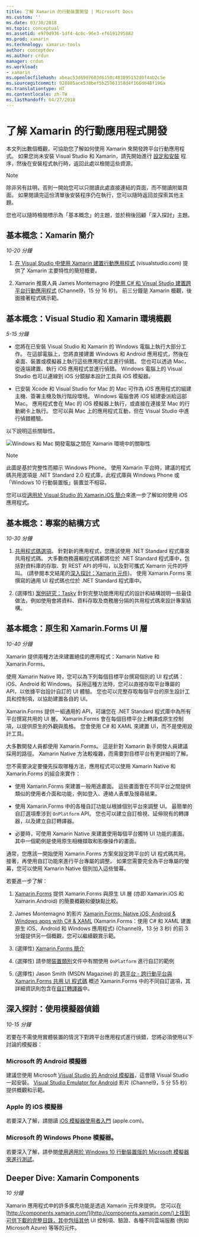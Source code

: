 ```yaml
---
title: 了解 Xamarin 的行動裝置開發 | Microsoft Docs
ms.custom: ''
ms.date: 03/30/2018
ms.topic: conceptual
ms.assetid: e970d936-1df4-4c0c-96e3-ef6191295882
ms.prod: xamarin
ms.technology: xamarin-tools
author: conceptdev
ms.author: crdun
manager: crdun
ms.workload:
- xamarin
ms.openlocfilehash: abeac53d6907603d6158c483095152d0f4ab2c5e
ms.sourcegitcommit: 928885ace538bef5b25961358d4f166d648f196a
ms.translationtype: HT
ms.contentlocale: zh-TW
ms.lasthandoff: 04/27/2018
---
```

# <a name="learn-about-mobile-development-with-xamarin"></a>了解 Xamarin 的行動應用程式開發

本文列出數個概觀，可協助您了解如何使用 Xamarin 來開發跨平台行動應用程式。 如果您尚未安裝 Visual Studio 和 Xamarin，請先開始進行 [設定和安裝](../cross-platform/setup-and-install.md) 程序，然後在安裝程式執行時，返回此處以檢閱這些資源。  
  
> [!NOTE]
> 除非另有註明，否則一開始您可以只閱讀此處直接連結的頁面，而不閱讀附屬頁面。 如果閱讀完這份清單後安裝程序仍在執行，您可以隨時返回並探索其他主題。  
>   
> 您也可以隨時檢閱標示為「基本概念」的主題，並於稍後回顧「深入探討」主題。  
  
## <a name="essentials-introduction-to-xamarin"></a>基本概念：Xamarin 簡介  

*10-20 分鐘*  
  
1.  [在 Visual Studio 中使用 Xamarin 建置行動應用程式](https://www.visualstudio.com/xamarin/) (visualstudio.com) 提供了 Xamarin 主要特性的簡短概要。  
  
2.  Xamarin 推廣人員 James Montemagno 的[使用 C# 和 Visual Studio 建置跨平台行動應用程式](https://channel9.msdn.com/Events/Visual-Studio/Visual-Studio-2015-Final-Release-Event/Building-cross-platform-mobile-apps-using-C-and-Visual-Studio-2015) (Channel9，15 分 16 秒)。 前三分鐘是 Xamarin 概觀，後面接著程式碼示範。  
  
## <a name="essentials-overview-of-the-visual-studio-and-xamarin-environment"></a>基本概念：Visual Studio 和 Xamarin 環境概觀  

*5-15 分鐘*  
  
-   您將在已安裝 Visual Studio 和 Xamarin 的 Windows 電腦上執行大部分工作。 在這部電腦上，您將直接建置 Windows 和 Android 應用程式，然後在桌面、裝置或模擬器上執行這些應用程式並進行偵錯。 您也可以透過 Mac，從遠端建置、執行 iOS 應用程式並進行偵錯。 Windows 電腦上的 Visual Studio 也可以連線到 iOS 分鏡腳本設計工具與 iOS 模擬器。  
  
-   已安裝 Xcode 和 Visual Studio for Mac 的 Mac 可作為 iOS 應用程式的組建主機、簽署主機及執行階段環境。 Windows 電腦會將 iOS 組建委派給這部 Mac。 應用程式會在 Mac 的 iOS 模擬器上執行，或直接在連接至 Mac 的行動網卡上執行。 您可以與 Mac 上的應用程式互動，但在 Visual Studio 中進行偵錯體驗。
  
以下說明這些關聯性。  
  
![Windows 和 Mac 開發電腦之間在 Xamarin 環境中的關聯性](../cross-platform/media/crossplat-xamarin-learn-1.png "CrossPlat Xamarin Learn 1")  

> [!NOTE]
> 此圖是基於完整性而顯示 Windows Phone。 使用 Xamarin 平台時，建議的程式碼共用選項是 .NET Standard 2.0 程式庫，此程式庫與 Windows Phone 或「Windows 10 行動裝置版」裝置並不相容。 

您可以從[適用於 Visual Studio 的 Xamarin.iOS 簡介](/xamarin/ios/get-started/installation/windows/introduction-to-xamarin-ios-for-visual-studio/)來進一步了解如何使用 iOS 應用程式。
  
## <a name="essentials-how-projects-are-structured"></a>基本概念：專案的結構方式  

*10-30 分鐘*  
  
1.  [共用程式碼選項](/xamarin/cross-platform/app-fundamentals/code-sharing/)。 針對新的應用程式，您應該使用 .NET Standard 程式庫來共用程式碼。 大多數商務邏輯程式碼都將位於 .NET Standard 程式庫中，包括對資料庫的存取、對 REST API 的呼叫，以及對可攜式 Xamarin 元件的呼叫。 (請參閱本文結尾的[深入探討：Xamarin 元件](#components))。 使用 Xamarin.Forms 來撰寫的通用 UI 程式碼也位於 .NET Standard 程式庫中。  
  
2.  (選擇性) [案例研究：Tasky](/xamarin/cross-platform/app-fundamentals/building-cross-platform-applications/case-study-tasky/) 針對完整功能應用程式的設計和結構說明一些最佳做法，例如使用會將資料、資料存取及商務層分隔的共用程式碼來設計專案結構。  
  
## <a name="essentials-native-and-xamarinforms-ui-layers"></a>基本概念：原生和 Xamarin.Forms UI 層  

*10-40 分鐘*  
  
Xamarin 提供兩種方法來建置絕佳的應用程式：Xamarin Native 和 Xamarin.Forms。  
  
使用 Xamarin Native 時，您可以為下列每個目標平台撰寫個別的 UI 程式碼：iOS、Android 和 Windows。  採用這種方法時，您可以直接存取平台專屬的 API，以依據平台設計自訂的 UI 體驗。  您也可以完整存取每個平台的原生設計工具和控制項，以協助建置各自的 UI。  
  
Xamarin.Forms 提供一組通用的 API，可讓您在 .NET Standard 程式庫中為所有平台撰寫共用的 UI 層。  Xamarin.Forms 會在每個目標平台上轉譯成原生控制項，以提供原生的外觀與風格。  您會使用 C# 和 XAML 來建置 UI，而不是使用設計工具。  

大多數開發人員都使用 Xamarin.Forms。 這是針對 Xamarin 新手開發人員建議採用的路徑。 Xamarin Native 方法較複雜，而需要對目標平台有更詳細的了解。
  
您不需要決定要優先採取哪種方法，應用程式可以使用 Xamarin Native 和 Xamarin.Forms 的組合來實作：  
  
-   使用 Xamarin.Forms 來建置一般用途畫面。 這些畫面會在不同平台之間提供類似的使用者介面和功能，例如登入、連絡人表單及搜尋結果。  
  
-   使用 Xamarin.Forms 中的各種自訂功能以根據個別平台來調整 UI。 最簡單的自訂選項牽涉到 `OnPlatform` API。 您也可以建立自訂檢視、延伸現有的轉譯器，以及建立自訂轉譯器。  
  
-   必要時，可使用 Xamarin Native 來建置使用每個平台獨特 UI 功能的畫面。 其中一個範例是使用原生相機擷取和影像操作的畫面。  
  
通常，您應該一開始使用 Xamarin.Forms 方案來設定跨平台的 UI 程式碼共用。 接著，再使用自訂功能來進行平台專屬的調整。 如果您需要完全為平台專屬的螢幕，您可以使用 Xamarin Native 個別加入這些螢幕。  
  
若要進一步了解：  
  
1.  [Xamarin.Forms](/xamarin/xamarin-forms/) 提供 Xamarin.Forms 與原生 UI 層 (亦即 Xamarin.iOS 和 Xamarin.Android) 的簡要概觀和優缺點比較。  
  
2.  James Montemagno 的影片 [Xamarin.Forms: Native iOS, Android & Windows apps with C# & XAML](https://channel9.msdn.com/events/Visual-Studio/Connect-event-2015/704) (Xamarin.Forms：使用 C# 和 XAML 建置原生 iOS、Android 和 Windows 應用程式) (Channel9，13 分 3 秒) 的前 3 分鐘提供另一個概觀，您可以繼續觀賞示範。  
  
3.  (選擇性) [Xamarin.Forms 簡介](/xamarin/xamarin-forms/get-started/introduction-to-xamarin-forms/)  
  
4.  (選擇性) 請參閱[裝置類別](/xamarin/xamarin-forms/platform/device/)文件中有關使用 `OnPlatform` 進行自訂的範例
  
5.  (選擇性) Jason Smith (MSDN Magazine) 的 [跨平台 - 跨行動平台與 Xamarin.Forms 共用 UI 程式碼](https://msdn.microsoft.com/magazine/dn904669.aspx) 概述 Xamarin.Forms 中的不同自訂選項，其詳細資訊則包含在[自訂轉譯器](/xamarin/xamarin-forms/app-fundamentals/custom-renderer/)中。  
  
## <a name="deeper-dive-debugging-with-emulators"></a>深入探討：使用模擬器偵錯  

*10-15 分鐘*  
  
若要在不需使用實體裝置的情況下對跨平台應用程式進行偵錯，您將必須使用以下討論的模擬器：  
  
### <a name="microsofts-android-emulator"></a>Microsoft 的 Android 模擬器 

建議您使用 Microsoft [Visual Studio 的 Android 模擬器](~/cross-platform/visual-studio-emulator-for-android.md)，這會隨 Visual Studio 一起安裝。  [Visual Studio Emulator for Android](https://channel9.msdn.com/events/Visual-Studio/Connect-event-2015/711) 影片 (Channel9，5 分 55 秒) 提供概觀和示範。  
  
### <a name="apples-ios-simulator"></a>Apple 的 iOS 模擬器

若要深入了解，請閱讀 [iOS 模擬器使用者入門](https://developer.apple.com/library/prerelease/content/documentation/IDEs/Conceptual/iOS_Simulator_Guide/GettingStartedwithiOSSimulator/GettingStartedwithiOSSimulator.html#//apple_ref/doc/uid/TP40012848-CH5-SW1) (apple.com)。  
  
### <a name="microsofts-windows-phone-emulator"></a>Microsoft 的 Windows Phone 模擬器。

若要深入了解，請參閱[使用適用於 Windows 10 行動裝置版的 Microsoft 模擬器來進行測試](/windows-uwp/windows-apps-src/debug-test-perf/test-with-the-emulator/)。  
  
<a name="components" /> 

## <a name="deeper-dive-xamarin-components"></a>Deeper Dive: Xamarin Components  

*10 分鐘*  
  
Xamarin 應用程式中的許多擴充功能是透過 Xamarin 元件來提供。 您可以在 [http://components.xamarin.com/](http://components.xamarin.com/)上找到可供下載的完整目錄，其中包括其他 UI 控制項、驗證、各種不同雲端服務 (例如 Microsoft Azure) 等等的元件。